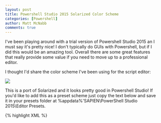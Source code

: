 ```yaml
---
layout: post
title: Powershell Studio 2015 Solarized Color Scheme
categories: [Powershell]
author: Matt McNabb
comments: true
---
```


 [Solarized]: /assets/media/PSStudioSolarized.png

I've been playing around with a trial version of Powershell Studio 2015 an I must say it's pretty nice! I don't typically do GUIs with Powershell, but if I did this would be an amazing tool. Overall there are some great features that really provide some value if you need to move up to a professional editor.

I thought I'd share the color scheme I've been using for the script editor:

![][Solarized]

This is a port of Solarized and it looks pretty good in Powershell Studio! If you'd like to add this as a preset scheme just copy the text below and save it in your presets folder at %appdata%'SAPIEN\PowerShell Studio 2015\Editor Presets.

{% highlight XML %}
<Styles version="1" FontName="Lucida Console" FontSize="10" BackColor="FFFDF6E3" MarginColor="FFF0F0F0">
  <Style name="Text" Bold="False" Italic="False" Underline="False" ForeColor="FF268BD2" BackColor="FFFDF6E3" />
  <Style name="Cmdlet" Bold="False" Italic="False" Underline="False" ForeColor="FF586E75" BackColor="FFFDF6E3" />
  <Style name="Alias" Bold="True" Italic="False" Underline="False" ForeColor="FF0000FF" BackColor="0" />
  <Style name="Reserved Word" Bold="False" Italic="False" Underline="False" ForeColor="FF859900" BackColor="FFFDF6E3" />
  <Style name="Operator" Bold="False" Italic="False" Underline="False" ForeColor="FF93A1A1" BackColor="FFFDF6E3" />
  <Style name="Variable" Bold="False" Italic="False" Underline="False" ForeColor="FFCB4B16" BackColor="FFFDF6E3" />
  <Style name="Number" Bold="False" Italic="False" Underline="False" ForeColor="FF2AA198" BackColor="FFFDF6E3" />
  <Style name="String" Bold="False" Italic="False" Underline="False" ForeColor="FF2AA198" BackColor="FFFDF6E3" />
  <Style name="Comment" Bold="False" Italic="False" Underline="False" ForeColor="FF93A1A1" BackColor="FFFDF6E3" />
  <Style name="Function" Bold="False" Italic="False" Underline="False" ForeColor="FF586E75" BackColor="FFFDF6E3" />
  <Style name="Parameter" Bold="False" Italic="False" Underline="False" ForeColor="FFDC322F" BackColor="FFFDF6E3" />
  <Style name="Command As Parameter" Bold="False" Italic="False" Underline="False" ForeColor="FF00008B" BackColor="0" />
  <Style name="Code Snippet Field" Bold="False" Italic="False" Underline="False" ForeColor="0" BackColor="FFC8FFFF" />
  <Style name="Highlighted Reference" Bold="False" Italic="False" Underline="False" ForeColor="0" BackColor="FFC0C0C0" />
  <Style name="Type" Bold="False" Italic="False" Underline="False" ForeColor="FF6C71C4" BackColor="FFFDF6E3" />
  <Style name="Parameter Attribute" Bold="False" Italic="False" Underline="False" ForeColor="FFB58900" BackColor="FFFDF6E3" />
  <Style name="Unknown Command" Bold="False" Italic="False" Underline="False" ForeColor="FF657B83" BackColor="FFFDF6E3" />
  <Style name="External Tool" Bold="False" Italic="False" Underline="False" ForeColor="FF586E75" BackColor="0" />
</Styles>
{% endhighlight %}

NOTE: I used the font Source Code Pro from Adobe in the screenshot, but since this is not a Windows included font, I used Lucida Console in the preset file. Feel free to change this as you see fit.